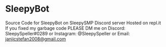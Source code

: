 # SleepyBot
Source Code for SleepyBot on SleepySMP Discord server 
Hosted on repl.it
If you fixed my garbage code PLEASE DM me on Discord: SleepySpeller#0289
or Instagram: @SleepySpeller
or Email: janjicstefan2008@gmail.com

